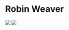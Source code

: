 # Robin Weaver

[<img src="https://img.shields.io/badge/LinkedIn-0077B5?style=for-the-badge&logo=linkedin&logoColor=white">](https://www.linkedin.com/in/robin-weaver-a24100236/) [<img src="https://img.shields.io/badge/Instagram-E4405F?style=for-the-badge&logo=instagram&logoColor=white">](https://www.instagram.com/robinweaver01/)
